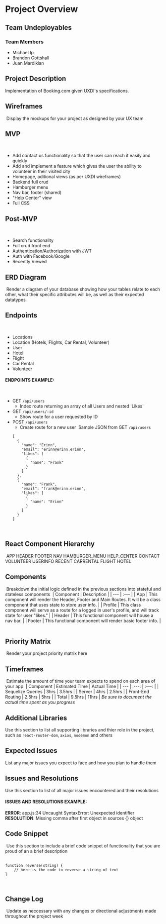 # Project Overview
## Team Undeployables
### Team Members
- Michael Ip
- Brandon Gottshall
- Juan Mardikian
​
​
## Project Description
Implementation of Booking.com given UXDI's specifications. 
​
## Wireframes
​
Display the mockups for your project as designed by your UX team
​
## MVP
​
- Add contact us functionality so that the user can reach it easily and quickly
- Add and implement a feature which gives the user the ability to volunteer in their visited city 
- Homepage, aditional views (as per UXDI wireframes)
- Backend full crud
- Hamburger menu
- Nav bar, footer (shared)
- "Help Center" view
- Full CSS 
​
## Post-MVP
​
- Search functionality
- Full crud front end
- Authentication/Authorization with JWT
- Auth with Facebook/Google
- Recently Viewed
​
​
## ERD Diagram
​
Render a diagram of your database showing how your tables relate to each other, what their specific attributes will be, as well as their expected datatypes
​
## Endpoints
​
- Locations
- Location (Hotels, Flights, Car Rental, Volunteer)
- User
- Hotel
- Flight
- Car Rental
- Volunteer
​
​
#### ENDPOINTS EXAMPLE:
​
- GET `/api/users`
	- Index route returning an array of all Users and nested 'Likes'
- GET `/api/users/:id`
	- Show route for a user requested by ID
- POST `/api/users`
	- Create route for a new user
​
Sample JSON from GET `/api/users`
​
  ```
  [
    {
      "name": "Erinn",
      "email": "erinn@erinn.erinn",
      "likes": [
        {
          "name": "Frank"
        }
      ]
    },
    {
      "name": "Frank",
      "email": "frank@erinn.erinn",
      "likes": [
        {
          "name": "Erinn"
        }
      ]
    }
  ]
  ```
​
​
## React Component Hierarchy
​
APP
HEADER
FOOTER
NAV
HAMBURGER_MENU
HELP_CENTER
CONTACT
VOLUNTEER
USERINFO
RECENT
CARRENTAL
FLIGHT
HOTEL
​
## Components
​
Breakdown the initial logic defined in the previous sections into stateful and stateless components
​
| Component | Description | 
| --- | :--- |
| App | This component will render the Header, Footer and Main Routes. It will be a class component that uses state to store user info. |
| Profile | This class component will serve as a route for a logged in user's profile, and will track state for user "likes."  |
| Header | This functional component will house a nav bar.  | 
| Footer | This functional component will render basic footer info. |
​
## Priority Matrix
​
Render your project priority matrix here
​
## Timeframes
​
Estimate the amount of time your team expects to spend on each area of your app
​
| Component | Estimated Time | Actual Time |
| --- | :---: | :---: |
| Sequelize Queries | 3hrs | 3.5hrs |
| Server | 4hrs | 2.5hrs |
| Front-End Routing | 2.5hrs | 5hrs |
| Total | 9.5hrs | 11hrs |
​
_Be sure to document the actual time spent as you progress_
​
## Additional Libraries
 Use this section to list all supporting libraries and thier role in the project, such as `react-router-dom`, `axios`, `nodemon` and others
​
## Expected Issues
List any major issues you expect to face and how you plan to handle them
​
## Issues and Resolutions
 Use this section to list of all major issues encountered and their resolutions
​
#### ISSUES AND RESOLUTIONS EXAMPLE:
**ERROR**: app.js:34 Uncaught SyntaxError: Unexpected identifier                                
**RESOLUTION**: Missing comma after first object in sources {} object
​
## Code Snippet
​
Use this section to include a brief code snippet of functionality that you are proud of an a brief description  
​
```
function reverse(string) {
	// here is the code to reverse a string of text
}
```
​
## Change Log
​
Update as neccessary with any changes or directional adjustments made throughout the project week
